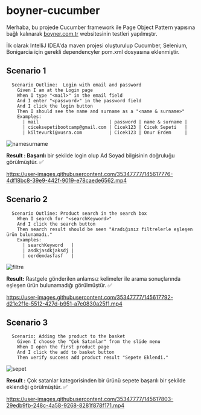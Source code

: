 # boyner-cucumber

Merhaba, bu projede Cucumber framework ile Page Object Pattern yapısına bağlı kalınarak [boyner.com.tr](https://boyner.com.tr) websitesinin testleri yapılmıştır.
 
İlk olarak IntelliJ IDEA'da maven projesi oluşturulup Cucumber, Selenium, Bonigarcia için gerekli dependencyler pom.xml dosyasına eklenmiştir.
 
## Scenario 1
 
 

```cucumber
  Scenario Outline:  Login with email and password
    Given I am at the Login page
    When I type "<mail>" in the email field
    And I enter "<password>" in the password field
    And I click the login button
    Then I should see the name and surname as a "<name & surname>"
    Examples:
      | mail                          | password | name & surname |
      | ciceksepetibootcamp@gmail.com | Cicek123 | Cicek Sepeti   |
      | kiltevurki@vusra.com          | Cicek123 | Onur Erdem     |
``` 

![namesurname](https://user-images.githubusercontent.com/35347777/145619315-efb00dd8-f844-4bae-8326-543546036c87.PNG)


**Result : Başarılı** bir şekilde login olup Ad Soyad bilgisinin doğruluğu görülmüştür. ✅
 
https://user-images.githubusercontent.com/35347777/145617776-4df18bc8-39e9-442f-9019-e78caede6562.mp4
  
  
## Scenario 2 

```cucumber
  Scenario Outline: Product search in the search box
    When I search for "<searchKeyword>"
    And I click the search button
    Then search result should be seen "Aradığınız filtrelerle eşleşen ürün bulunamadı."
    Examples:
      | searchKeyword   |
      | asdkjasdkjaksdj |
      | oerdemdasfasf   |
``` 

![filtre](https://user-images.githubusercontent.com/35347777/145619880-bfdce7fa-55cc-4c27-9ebd-72e0adcc041a.PNG)

**Result:** Rastgele gönderilen anlamsız kelimeler ile arama sonuçlarında eşleşen ürün bulunamadığı görülmüştür. ✅

https://user-images.githubusercontent.com/35347777/145617792-d21e2f1e-5512-427d-b951-a7e0830a25f1.mp4


## Scenario 3

```cucumber
  Scenario: Adding the product to the basket
    Given I choose the "Çok Satanlar" from the slide menu
    When I open the first product page
    And I click the add to basket button
    Then verify success add product result "Sepete Eklendi."
```

![sepet](https://user-images.githubusercontent.com/35347777/145620273-f1f94323-43f8-4780-8aa2-6ba98c0658b1.PNG)

**Result :** Çok satanlar kategorisinden bir ürünü sepete başarılı bir şekilde eklendiği görülmüştür. ✅

https://user-images.githubusercontent.com/35347777/145617803-29edb9fb-248c-4a58-9268-8281f878f171.mp4
 
